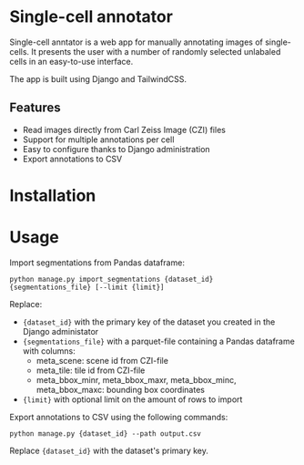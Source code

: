 # Single-cell annotator

Single-cell anntator is a web app for manually annotating images of single-cells. It presents
the user with a number of randomly selected unlabaled cells in an easy-to-use interface.

The app is built using Django and TailwindCSS.

## Features
* Read images directly from Carl Zeiss Image (CZI) files
* Support for multiple annotations per cell
* Easy to configure thanks to Django administration
* Export annotations to CSV

# Installation

# Usage

Import segmentations from Pandas dataframe:
```
python manage.py import_segmentations {dataset_id} {segmentations_file} [--limit {limit}]
```
Replace:
* `{dataset_id}` with the primary key of the dataset you created in the Django administator
* `{segmentations_file}` with a parquet-file containing a Pandas dataframe with columns:
  * meta_scene: scene id from CZI-file
  * meta_tile: tile id from CZI-file
  * meta_bbox_minr, meta_bbox_maxr, meta_bbox_minc, meta_bbox_maxc: bounding box coordinates
* `{limit}` with optional limit on the amount of rows to import

Export annotations to CSV using the following commands:
```
python manage.py {dataset_id} --path output.csv
```
Replace `{dataset_id}` with the dataset's primary key.